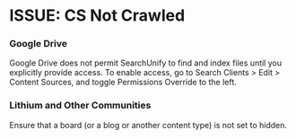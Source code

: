 # ISSUE: CS Not Crawled

### Google Drive
Google Drive does not permit SearchUnify to find and index files until you explicitly provide access. To enable access, go to Search Clients > Edit > Content Sources, and toggle Permissions Override to the left.

### Lithium and Other Communities 
Ensure that a board (or a blog or another content type) is not set to hidden.

